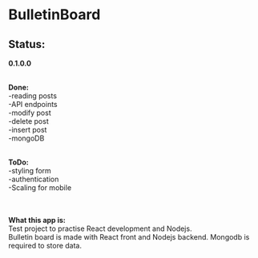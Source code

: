# BulletinBoard


<h2> Status: </h2>
<b>0.1.0.0</b>
<br>
<br>

<b>Done:</b>
<br>
-reading posts 
<br>
-API endpoints 
<br>
-modify post
<br>
-delete post
<br>
-insert post
<br>
-mongoDB
<br>
<br>

<b>ToDo:</b>
<br>
-styling form
<br>
-authentication
<br>
-Scaling for mobile

<br>
<br>
<b>What this app is:</b>
<br>
Test project to practise React development and Nodejs.
<br>
Bulletin board is made with React front and Nodejs backend.
Mongodb is required to store data.





